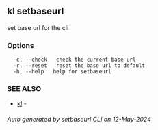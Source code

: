 ## kl setbaseurl

set base url for the cli



### Options

```
  -c, --check   check the current base url
  -r, --reset   reset the base url to default
  -h, --help   help for setbaseurl
```

### SEE ALSO

* [kl](kl.md)  - 

###### Auto generated by setbaseurl CLI on 12-May-2024
